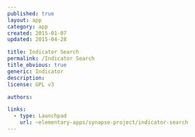 ```yaml
---
published: true
layout: app
category: app
created: 2015-01-07
updated: 2015-04-28

title: Indicator Search
permalink: /Indicator Search
title_obvious: true
generic: Indicator
description:
license: GPL v3

authors:

links:
  - type: Launchpad
    url: ~elementary-apps/synapse-project/indicator-search
---
```

